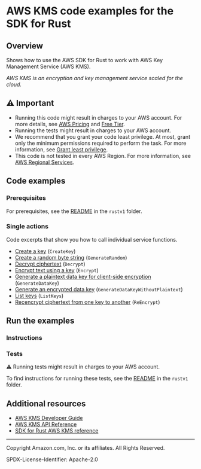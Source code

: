 # AWS KMS code examples for the SDK for Rust

## Overview

Shows how to use the AWS SDK for Rust to work with AWS Key Management Service (AWS KMS).

<!--custom.overview.start-->
<!--custom.overview.end-->

_AWS KMS is an encryption and key management service scaled for the cloud._

## ⚠ Important

* Running this code might result in charges to your AWS account. For more details, see [AWS Pricing](https://aws.amazon.com/pricing/) and [Free Tier](https://aws.amazon.com/free/).
* Running the tests might result in charges to your AWS account.
* We recommend that you grant your code least privilege. At most, grant only the minimum permissions required to perform the task. For more information, see [Grant least privilege](https://docs.aws.amazon.com/IAM/latest/UserGuide/best-practices.html#grant-least-privilege).
* This code is not tested in every AWS Region. For more information, see [AWS Regional Services](https://aws.amazon.com/about-aws/global-infrastructure/regional-product-services).

<!--custom.important.start-->
<!--custom.important.end-->

## Code examples

### Prerequisites

For prerequisites, see the [README](../../README.md#Prerequisites) in the `rustv1` folder.


<!--custom.prerequisites.start-->
<!--custom.prerequisites.end-->

### Single actions

Code excerpts that show you how to call individual service functions.

- [Create a key](src/bin/create-key.rs#L22) (`CreateKey`)
- [Create a random byte string](src/bin/generate-random.rs#L27) (`GenerateRandom`)
- [Decrypt ciphertext](src/bin/decrypt.rs#L32) (`Decrypt`)
- [Encrypt text using a key](src/bin/encrypt.rs#L37) (`Encrypt`)
- [Generate a plaintext data key for client-side encryption](src/bin/generate-data-key.rs#L27) (`GenerateDataKey`)
- [Generate an encrypted data key](src/bin/generate-data-key-without-plaintext.rs#L27) (`GenerateDataKeyWithoutPlaintext`)
- [List keys](src/bin/list-keys.rs#L22) (`ListKeys`)
- [Recencrypt ciphertext from one key to another](src/bin/reencrypt-data.rs#L42) (`ReEncrypt`)


<!--custom.examples.start-->
<!--custom.examples.end-->

## Run the examples

### Instructions


<!--custom.instructions.start-->
<!--custom.instructions.end-->



### Tests

⚠ Running tests might result in charges to your AWS account.


To find instructions for running these tests, see the [README](../../README.md#Tests)
in the `rustv1` folder.



<!--custom.tests.start-->
<!--custom.tests.end-->

## Additional resources

- [AWS KMS Developer Guide](https://docs.aws.amazon.com/kms/latest/developerguide/overview.html)
- [AWS KMS API Reference](https://docs.aws.amazon.com/kms/latest/APIReference/Welcome.html)
- [SDK for Rust AWS KMS reference](https://docs.rs/aws-sdk-kms/latest/aws_sdk_kms/)

<!--custom.resources.start-->
<!--custom.resources.end-->

---

Copyright Amazon.com, Inc. or its affiliates. All Rights Reserved.

SPDX-License-Identifier: Apache-2.0